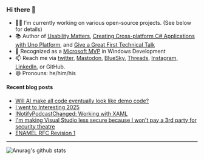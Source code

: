 ### Hi there 👋

- 👨‍💻 I’m currently working on various open-source projects. (See below for details)
- 📚 Author of [Usability Matters](https://www.manning.com/books/usability-matters?a_aid=mrlacey), [Creating Cross-platform C# Applications with Uno Platform](https://www.packtpub.com/product/creating-cross-platform-c-applications-with-uno-platform/9781801078498), and [Give a Great First Technical Talk](https://amzn.to/3XQ82gY)
- 🏅 Recognized as a [Microsoft MVP](https://mvp.microsoft.com/en-us/PublicProfile/5001397?fullName=Matt%20Lacey) in Windows Development
- 📫 Reach me via [twitter](https://twitter.com/mrlacey), <a rel="me" href="https://fosstodon.org/@mrlacey">Mastodon</a>, [BlueSky](https://bsky.app/profile/mrlacey.bsky.social), [Threads](https://www.threads.net/@mattrlacey), [Instagram](https://www.instagram.com/mattrlacey), [LinkedIn](https://www.linkedin.com/in/mrlacey), or GitHub.
- 😄 Pronouns: he/him/his

<!--
**mrlacey/mrlacey** is a ✨ _special_ ✨ repository because its `README.md` (this file) appears on your GitHub profile.

Here are some ideas to get you started:

- 🔭 I’m currently working on ...
- 🌱 I’m currently learning ...
- 👯 I’m looking to collaborate on ...
- 🤔 I’m looking for help with ...
- 💬 Ask me about ...
- 📫 How to reach me: ...
- 😄 Pronouns: ...
- ⚡ Fun fact: ...
-->

#### Recent blog posts
<!-- BLOG-POST-LIST:START -->
- [Will AI make all code eventually look like demo code?](https://www.mrlacey.com/2025/05/will-ai-make-all-code-eventually-look.html)
- [I went to Interesting 2025](https://www.mrlacey.com/2025/05/i-went-to-interesting-2025.html)
- [INotifyPodcastChanged: Working with XAML](https://www.mrlacey.com/2025/05/notifypodcastchanged-working-with-xaml.html)
- [I&#39;m making Visual Studio less secure because I won&#39;t pay a 3rd party for security theatre](https://www.mrlacey.com/2025/05/im-making-visual-studio-less-secure.html)
- [ENAMEL RFC Revision 1](https://www.mrlacey.com/2025/05/enamel-rfc-revision-1.html)
<!-- BLOG-POST-LIST:END -->

---

![Anurag's github stats](https://github-readme-stats.vercel.app/api?username=mrlacey&count_private=true&show_icons=true)
